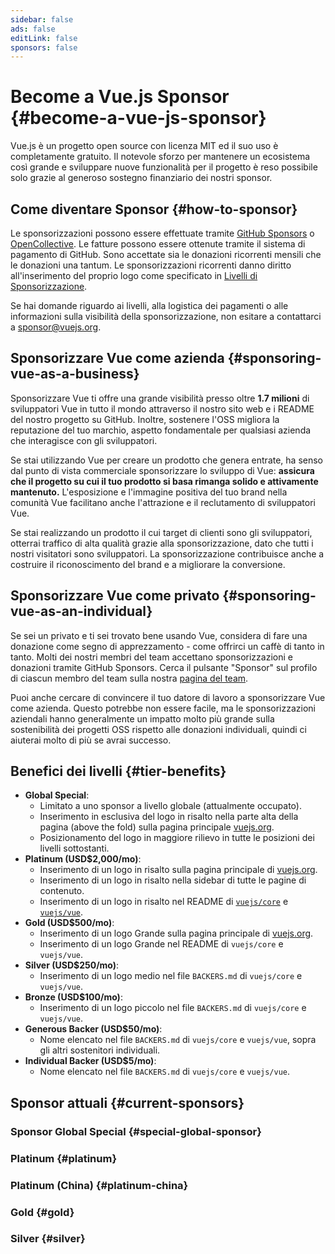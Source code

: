 ```yaml
---
sidebar: false
ads: false
editLink: false
sponsors: false
---
```


<script setup>
import SponsorsGroup from '@theme/components/SponsorsGroup.vue'
</script>

# Become a Vue.js Sponsor {#become-a-vue-js-sponsor}

Vue.js è un progetto open source con licenza MIT ed il suo uso è completamente gratuito.
Il notevole sforzo per mantenere un ecosistema così grande e sviluppare nuove funzionalità per il progetto è reso possibile solo grazie al generoso sostegno finanziario dei nostri sponsor.

## Come diventare Sponsor {#how-to-sponsor}

Le sponsorizzazioni possono essere effettuate tramite [GitHub Sponsors](https://github.com/sponsors/yyx990803) o [OpenCollective](https://opencollective.com/vuejs). Le fatture possono essere ottenute tramite il sistema di pagamento di GitHub. Sono accettate sia le donazioni ricorrenti mensili che le donazioni una tantum. Le sponsorizzazioni ricorrenti danno diritto all'inserimento del proprio logo come specificato in [Livelli di Sponsorizzazione](#tier-benefits).

Se hai domande riguardo ai livelli, alla logistica dei pagamenti o alle informazioni sulla visibilità della sponsorizzazione, non esitare a contattarci a [sponsor@vuejs.org](mailto:sponsor@vuejs.org).

## Sponsorizzare Vue come azienda {#sponsoring-vue-as-a-business}

Sponsorizzare Vue ti offre una grande visibilità presso oltre **1.7 milioni** di sviluppatori Vue in tutto il mondo attraverso il nostro sito web e i README del nostro progetto su GitHub. Inoltre, sostenere l'OSS migliora la reputazione del tuo marchio, aspetto fondamentale per qualsiasi azienda che interagisce con gli sviluppatori.

Se stai utilizzando Vue per creare un prodotto che genera entrate, ha senso dal punto di vista commerciale sponsorizzare lo sviluppo di Vue: **assicura che il progetto su cui il tuo prodotto si basa rimanga solido e attivamente mantenuto.** L'esposizione e l'immagine positiva del tuo brand nella comunità Vue facilitano anche l'attrazione e il reclutamento di sviluppatori Vue.

Se stai realizzando un prodotto il cui target di clienti sono gli sviluppatori, otterrai traffico di alta qualità grazie alla sponsorizzazione, dato che tutti i nostri visitatori sono sviluppatori. La sponsorizzazione contribuisce anche a costruire il riconoscimento del brand e a migliorare la conversione.

## Sponsorizzare Vue come privato {#sponsoring-vue-as-an-individual}

Se sei un privato e ti sei trovato bene usando Vue, considera di fare una donazione come segno di apprezzamento - come offrirci un caffè di tanto in tanto. Molti dei nostri membri del team accettano sponsorizzazioni e donazioni tramite GitHub Sponsors. Cerca il pulsante "Sponsor" sul profilo di ciascun membro del team sulla nostra [pagina del team](/about/team).

Puoi anche cercare di convincere il tuo datore di lavoro a sponsorizzare Vue come azienda. Questo potrebbe non essere facile, ma le sponsorizzazioni aziendali hanno generalmente un impatto molto più grande sulla sostenibilità dei progetti OSS rispetto alle donazioni individuali, quindi ci aiuterai molto di più se avrai successo.

## Benefici dei livelli {#tier-benefits}

- **Global Special**:
  - Limitato a uno sponsor a livello globale (attualmente occupato).
  - Inserimento in esclusiva del logo in risalto nella parte alta della pagina (above the fold) sulla pagina principale [vuejs.org](/).
  - Posizionamento del logo in maggiore rilievo in tutte le posizioni dei livelli sottostanti.
- **Platinum (USD$2,000/mo)**:
  - Inserimento di un logo in risalto sulla pagina principale di [vuejs.org](/).
  - Inserimento di un logo in risalto nella sidebar di tutte le pagine di contenuto.
  - Inserimento di un logo in risalto nel README di [`vuejs/core`](https://github.com/vuejs/core) e [`vuejs/vue`](https://github.com/vuejs/core).
- **Gold (USD$500/mo)**:
  - Inserimento di un logo Grande sulla pagina principale di [vuejs.org](/).
  - Inserimento di un logo Grande nel README di `vuejs/core` e `vuejs/vue`.
- **Silver (USD$250/mo)**:
  - Inserimento di un logo medio nel file `BACKERS.md` di `vuejs/core` e `vuejs/vue`.
- **Bronze (USD$100/mo)**:
  - Inserimento di un logo piccolo nel file `BACKERS.md` di `vuejs/core` e `vuejs/vue`.
- **Generous Backer (USD$50/mo)**:
  - Nome elencato nel file `BACKERS.md` di `vuejs/core` e `vuejs/vue`, sopra gli altri sostenitori individuali.
- **Individual Backer (USD$5/mo)**:
  - Nome elencato nel file `BACKERS.md` di `vuejs/core` e `vuejs/vue`.

## Sponsor attuali {#current-sponsors}

### Sponsor Global Special {#special-global-sponsor}

<SponsorsGroup tier="special" placement="page" />

### Platinum {#platinum}

<SponsorsGroup tier="platinum" placement="page" />

### Platinum (China) {#platinum-china}

<SponsorsGroup tier="platinum_china" placement="page" />

### Gold {#gold}

<SponsorsGroup tier="gold" placement="page" />

### Silver {#silver}

<SponsorsGroup tier="silver" placement="page" />
